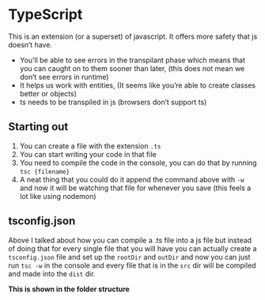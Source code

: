 # TypeScript
This is an extension (or a superset) of javascript. It offers more safety that js doesn’t have. 
- You’ll be able to see errors in the transpilant phase which means that you can caught on to them sooner than later, (this does not mean we don’t see errors in runtime)
- It helps us work with entities, (It seems like you’re able to create classes better or objects)
- ts needs to be transpiled in js (browsers don’t support ts)

## Starting out
1. You can create a file with the extension `.ts`
2. You can start writing your code in that file
3. You need to compile the code in the console, you can do that by running `tsc {filename}`
4. A neat thing that you could do it append the command above with `-w` and now it will be watching that file for whenever you save (this feels a lot like using nodemon)

## tsconfig.json
Above I talked about how you can compile a .ts file into a js file but instead of doing that for every single file that you will have you can actually create a `tsconfig.json` file and set up the `rootDir` and `outDir` and now you can just run `tsc -w` in the console and every file that is in the `src` dir will be compiled and made into the `dist` dir. 

**This is shown in the folder structure**